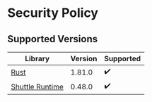 # Security Policy

## Supported Versions

| Library                                                  | Version | Supported          |
|----------------------------------------------------------|---------|--------------------|
| [Rust](https://github.com/rust-lang/rust)                | 1.81.0  | :heavy_check_mark: |
| [Shuttle Runtime](https://github.com/shuttle-hq/shuttle) | 0.48.0  | :heavy_check_mark: |
